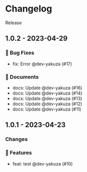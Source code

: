 # Changelog

Release

## 1.0.2 - 2023-04-29

### 🐛 Bug Fixes

- fix: Error @dev-yakuza (#17)

### 📃 Documents

- docs: Update @dev-yakuza (#16)
- docs: Update @dev-yakuza (#14)
- docs: Update @dev-yakuza (#13)
- docs: Update @dev-yakuza (#12)
- docs: Update @dev-yakuza (#11)

## 1.0.1 - 2023-04-23

### Changes

### 🚀 Features

- feat: test @dev-yakuza (#10)
